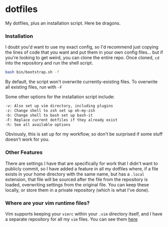 # dotfiles
My dotfiles, plus an installation script. Here be dragons.

### Installation
I doubt you'd want to use my exact config, so I'd recommend just copying the
lines of code that you want and put them in your own config files... but if
you're looking to get weird, you can clone the entire repo. Once cloned, `cd`
into the repository and run the shell script.

```sh
bash bin/bootstrap.sh -f
```

By default, the script won't overwrite currently-existing files. To overwrite
all existing files, run with `-F`

Some other options for the installation script include:

```txt
-v: Also set up vim directory, including plugins
-z: Change shell to zsh set up oh-my-zsh
-b: Change shell to bash set up bash-it
-F: Replace current dotfiles if they already exist
-h: See all available options
```

Obviously, this is set up for my workflow, so don't be surprised if some stuff
doesn't work for you.

### Other Features
There are settings I have that are specifically for work that I didn't want
to publicly commit, so I have added a feature in all my dotfiles where, if a
file exists in your home directory with the same name, but has a `.local`
extension, that file will be sourced after the file from the repository is
loaded, overwriting settings from the original file. You can keep these locally,
or store them in a private repository (which is what I've done).

### Where are your vim runtime files?
Vim supports keeping your `vimrc` within your `.vim` directory itself, and I
have a separate repository for all my `vim` files. You can see them
[here](https://github.com/evanthegrayt/vimfiles)

